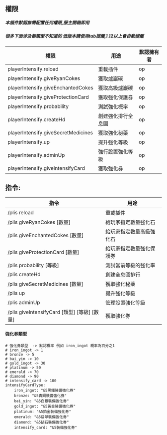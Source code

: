 ## 權限
##### 本插件默認無需配置任何權限,服主開箱即用
##### 很多下面涉及都類型不知道的 低版本請使用tab提醒,1.12以上會自動提醒
| 權限                                  | 用途        | 默認擁有者   |
|-------------------------------------|-----------|---------|
| playerIntensify.reload              | 重載插件      | op      |
| playerIntensify.giveRyanCokes       | 獲取爐巖碳     | op      |
| playerIntensify.giveEnchantedCokes  | 獲取高級爐巖碳   | op      |
| playerIntensify.giveProtectionCard  | 獲取強化保護券   | op      |
| playerIntensify.probability         | 測試強化概率    | op      |
| playerIntensify.createHd            | 創建強化排行全息圖 | op      |
| playerIntensify.giveSecretMedicines | 獲取強化秘藥    | op      |
| playerIntensify.up                  | 提升強化等級    | op      |
| playerIntensify.adminUp             | 強行設置強化等級  | op      |
| playerIntensify.giveIntensifyCard   | 獲取強化券     | op      |

## 指令:
| 指令                                      | 用途           |
|-----------------------------------------|--------------|
| /plis reload                            | 重載插件         |
| /plis giveRyanCokes [數量]                | 給玩家指定數量強化石   |
| /plis giveEnchantedCokes [數量]           | 給玩家指定數量高級強化石 |
| /plis giveProtectionCard [數量]           | 給玩家指定數量強化保護券 |
| /plis probability  [等級]                 | 測試當前等級的強化率   |
| /plis createHd                          | 創建全息圖排行      |
| /plis giveSecretMedicines [數量]          | 獲取強化秘藥       |
| /plis up                                | 提升強化等級       |
| /plis adminUp                           | 管理設置強化等級     |
| /plis giveIntensifyCard [類型] [等級] [數量]  | 獲取強化券        |

#### 強化券類型
```
# 強化券類型  -> 默認概率 例如 iron_ingot 概率為百分之1
# iron_ingot -> 1
# bronze -> 5
# bai_yin -> 10
# gold_ingot -> 30
# platinum -> 50
# emerald -> 70
# diamond -> 90
# intensify_card -> 100
intensifyCardType:
    iron_ingot: "&5黑鐵裝備強化券"
    bronze: "&5青銅裝備強化券"
    bai_yin: "&5白銀裝備強化券"
    gold_ingot: "&5黃金裝備強化券"
    platinum: "&5鉑金裝備強化券"
    emerald: "&5翡翠裝備強化券"
    diamond: "&5鉆石裝備強化券"
    intensify_card: "&5裝備強化券"
```